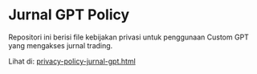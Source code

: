 # Jurnal GPT Policy

Repositori ini berisi file kebijakan privasi untuk penggunaan Custom GPT yang mengakses jurnal trading.

Lihat di: [privacy-policy-jurnal-gpt.html](https://tjx578.github.io/jurnal-gpt-policy/privacy-policy-jurnal-gpt.html)
